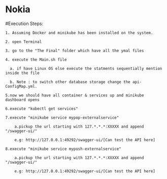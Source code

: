 # Nokia
  #Execution Steps: 
  
    1. Assuming Docker and minikube has been installed on the system.
   
    2. open Terminal 
   
    3. go to the "The Final" folder which have all the ymal files
   
    4. execute the Main.sh file
      
      a. if have Linux OS else execute the statments sequentially mention inside the file
      
      b. Note : to switch other database storage change the api-ConfigMap.yml.
   
    5.now we should have all container & services up and minikube dashboard opens
   
    6.execute "kubectl get services"
   
    7.execute "minikube service mypop-externalservice"
        
        a.pickup the url starting with 127.*.*.*:XXXXX and append "/swagger-ui/"
        
        e.g: http://127.0.0.1:49292/swagger-ui/[Can test the API here]
       
    8.execute "minikube service mypush-externalservice"
        
        a.pickup the url starting with 127.*.*.*:XXXXX and append "/swagger-ui/"
        
        e.g: http://127.0.0.1:49292/swagger-ui/[Can test the API here]
    
    
   
